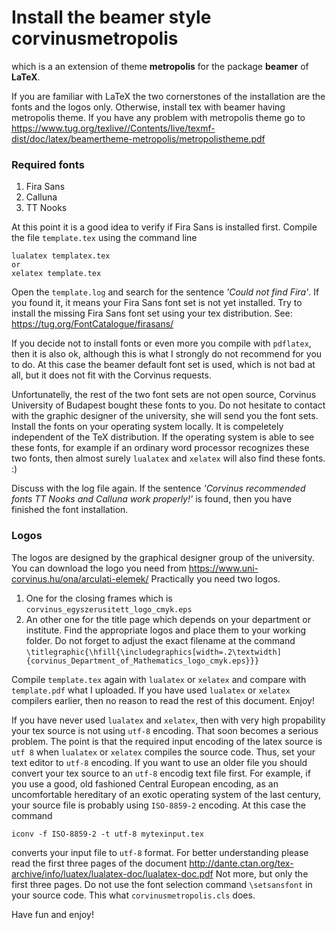 # Install the beamer style corvinusmetropolis
which is a an extension of theme **metropolis** for the package **beamer** of **LaTeX**.

If you are familiar with LaTeX the two cornerstones of the installation are the fonts and the logos only.
Otherwise, install tex with beamer having metropolis theme. If you have any problem with metropolis theme go to 
https://www.tug.org/texlive//Contents/live/texmf-dist/doc/latex/beamertheme-metropolis/metropolistheme.pdf  

### Required fonts
  1. Fira Sans
  1. Calluna
  1. TT Nooks

At this point it is a good idea to verify if Fira Sans is installed first. Compile the file `template.tex` using the command line
```
lualatex templatex.tex 
or
xelatex template.tex
````
Open the `template.log` and search for the sentence *'Could not find Fira'*. If you found it, it means your Fira Sans font set is not yet installed.
Try to install the missing Fira Sans font set using your tex distribution. See: https://tug.org/FontCatalogue/firasans/

If you decide not to install fonts or even more you compile with `pdflatex`, then it is also ok, although this is what I strongly do not recommend for you to do.
At this case the beamer default font set is used, which is not bad at all, but it does not fit with the Corvinus requests.

Unfortunatelly, the rest of the two font sets are not open source, Corvinus University of Budapest bought these fonts to you. 
Do not hesitate to contact with the graphic designer of the university, she will send you the font sets. 
Install the fonts on your operating system locally. It is compeletely independent of the TeX distribution. 
If the operating system is able to see these fonts, for example if an ordinary word processor recognizes these two fonts, 
then almost surely `lualatex` and `xelatex` will also find these fonts. :)

Discuss with the log file again. If the sentence *'Corvinus recommended fonts TT Nooks and Calluna work properly!'* is found, then you have finished the font installation.

### Logos
The logos are designed by the graphical designer group of the university. You can download the logo you need from
https://www.uni-corvinus.hu/ona/arculati-elemek/
Practically you need two logos. 
  1. One for the closing frames 
which is `corvinus_egyszerusitett_logo_cmyk.eps`
  1. An other one for the title page 
which depends on your department or institute. 
Find the appropriate logos and place them to your working folder. Do not forget to adjust the exact filename at the command `\titlegraphic{\hfill{\includegraphics[width=.2\textwidth]{corvinus_Department_of_Mathematics_logo_cmyk.eps}}}`

Compile `template.tex` again with `lualatex` or `xelatex` and compare with `template.pdf` what I uploaded. If you have used `lualatex` or `xelatex` compilers earlier, then no reason to read the rest of this document. Enjoy!

If you have never used `lualatex` and `xelatex`, then with very high propability your tex source is not using `utf-8` encoding. That soon becomes a serious problem. The point is that the required input encoding of the latex source is `utf 8` when `lualatex` or `xelatex` compiles the source code. Thus, set your text editor to `utf-8` encoding. If you want to use an older file you should convert your tex source to an `utf-8` encodig text file first.
For example, if you use a good, old fashioned Central European encoding, as an uncomfortable hereditary of an exotic operating system of the last century, your source file is probably using `ISO-8859-2` encoding.
At this case the command
```
iconv -f ISO-8859-2 -t utf-8 mytexinput.tex
```
converts your input file to `utf-8` format.
For better understanding please read the first three pages of the document
http://dante.ctan.org/tex-archive/info/luatex/lualatex-doc/lualatex-doc.pdf
Not more, but only the first three pages. Do not use the font selection command `\setsansfont` in your source code. This what `corvinusmetropolis.cls` does.

Have fun and enjoy!
